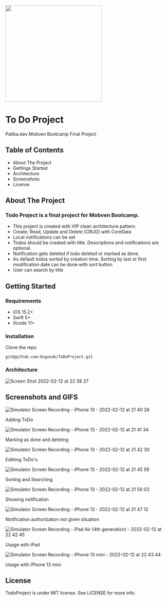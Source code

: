 <img src="https://user-images.githubusercontent.com/64470656/153725522-75a8f886-843b-4fea-b9e0-a399ba32e89b.png" width="300" height="300">

# To Do Project

Patika.dev Mobven Bootcamp Final Project

## Table of Contents

* About The Project
* Gettings Started
* Architecture
* Screenshots
* License

## About The Project

### Todo Project is a final project for Mobven Bootcamp.
 
 - This project is created with VIP clean architecture pattern. 
 - Create, Read, Update and Delete (CRUD) with CoreData 
 - Local notifications can be set 
 - Todos should be created with title. Descriptions and notifications are optional.
 - Notification gets deleted if todo deleted or marked as done.
 - As default todos sorted by creation time. Sorting by last or first modification date can be done with sort button.
 - User can search by title

## Getting Started

### Requirements

* iOS 15.2+
* Swift 5+
* Xcode 11+

### Installation
Clone the repo
```
git@github.com:Ozgunak/ToDoProject.git
```

### Architecture

![Screen Shot 2022-02-12 at 22 38 27](https://user-images.githubusercontent.com/64470656/153725816-cd9357b4-744a-4f08-b929-4e26556a162a.png)

## Screenshots and GIFS
![Simulator Screen Recording - iPhone 13 - 2022-02-12 at 21 40 26](https://user-images.githubusercontent.com/64470656/153724314-4309c3c1-c63b-46ce-a53f-975bb89eb18b.gif)

Adding ToDo

![Simulator Screen Recording - iPhone 13 - 2022-02-12 at 21 41 34](https://user-images.githubusercontent.com/64470656/153724396-b2f84512-3f83-400c-8c00-88fedcdeb69d.gif)

Marking as done and deleting

![Simulator Screen Recording - iPhone 13 - 2022-02-12 at 21 42 30](https://user-images.githubusercontent.com/64470656/153724407-02629168-3f1e-488a-bb9e-9a5a7b62b43f.gif)

Editting ToDo's

![Simulator Screen Recording - iPhone 13 - 2022-02-12 at 21 45 59](https://user-images.githubusercontent.com/64470656/153724411-17102fdf-f312-4913-8e5c-e0e9876375ac.gif)

Sorting and Searching

![Simulator Screen Recording - iPhone 13 - 2022-02-12 at 21 50 03](https://user-images.githubusercontent.com/64470656/153724486-f325e58c-6308-4a93-9800-55067e662d35.gif)

Showing notification

![Simulator Screen Recording - iPhone 13 - 2022-02-12 at 21 47 12](https://user-images.githubusercontent.com/64470656/153724479-553712a1-18a8-4efb-ad2a-9dca39448d0f.gif)

Notification authorization not given situation

![Simulator Screen Recording - iPad Air (4th generation) - 2022-02-12 at 22 42 45](https://user-images.githubusercontent.com/64470656/153726020-2365f8d2-727a-4855-bb29-b844882b6422.gif)

Usage with iPad

![Simulator Screen Recording - iPhone 13 mini - 2022-02-12 at 22 43 44](https://user-images.githubusercontent.com/64470656/153726024-fe7c8561-d714-4375-a1ad-764dc5123948.gif)

Usage with iPhone 13 mini

## License

TodoProject is under MIT license. See LICENSE for more info.
